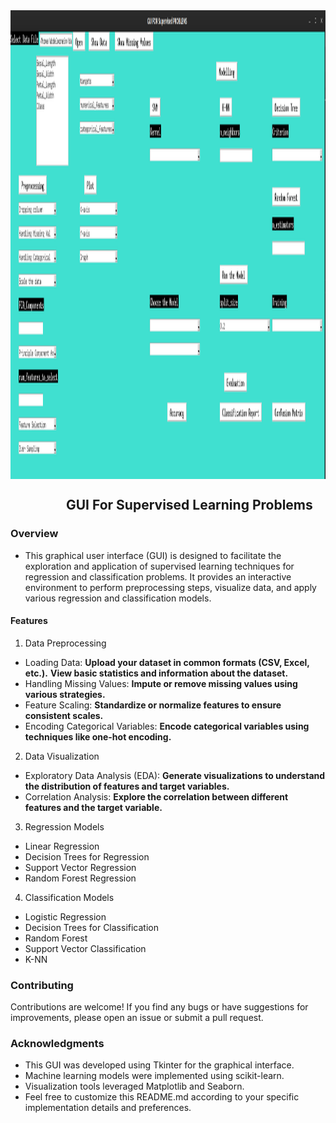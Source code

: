 <img align = 'center' width="1800" height="750" src="https://github.com/Xmen3em/GUI-For-ML-Supervised-Problems/blob/main/Screenshot%20from%202024-01-04%2014-24-49.png">
<h2>&emsp;&emsp;&emsp;&emsp; GUI For Supervised Learning Problems </h3>

### Overview
- This graphical user interface (GUI) is designed to facilitate the exploration and application of supervised learning techniques for regression and classification problems. It provides an interactive environment to perform preprocessing steps, visualize data, and apply various regression and classification models.

#### Features
1. Data Preprocessing
- Loading Data: 
**Upload your dataset in common formats (CSV, Excel, etc.).**
**View basic statistics and information about the dataset.**
- Handling Missing Values: 
**Impute or remove missing values using various strategies.**
 - Feature Scaling: 
**Standardize or normalize features to ensure consistent scales.**
- Encoding Categorical Variables: 
**Encode categorical variables using techniques like one-hot encoding.**
2. Data Visualization
- Exploratory Data Analysis (EDA): 
**Generate visualizations to understand the distribution of features and target variables.**
- Correlation Analysis: 
**Explore the correlation between different features and the target variable.**
3. Regression Models
- Linear Regression
- Decision Trees for Regression
- Support Vector Regression
- Random Forest Regression
4. Classification Models
- Logistic Regression
- Decision Trees for Classification
- Random Forest 
- Support Vector Classification
- K-NN
### Contributing
Contributions are welcome! If you find any bugs or have suggestions for improvements, please open an issue or submit a pull request.
### Acknowledgments
- This GUI was developed using Tkinter for the graphical interface.
- Machine learning models were implemented using scikit-learn.
- Visualization tools leveraged Matplotlib and Seaborn.
- Feel free to customize this README.md according to your specific implementation details and preferences.







